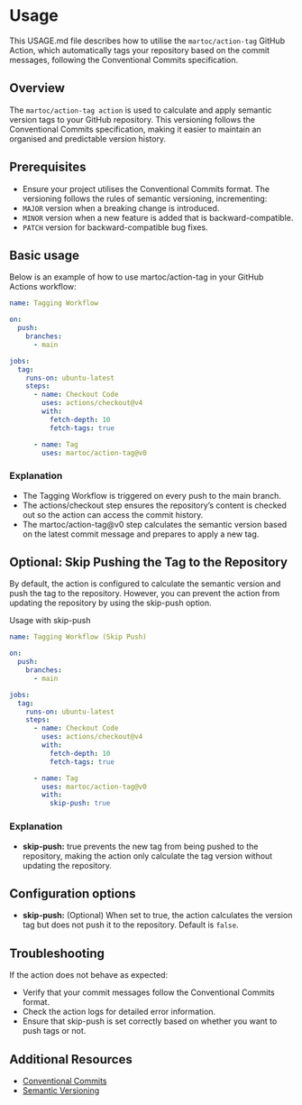 # Usage 

This USAGE.md file describes how to utilise the `martoc/action-tag` GitHub Action, 
which automatically tags your repository based on the commit messages, 
following the Conventional Commits specification.

## Overview

The `martoc/action-tag action` is used to calculate and apply semantic version tags to your GitHub repository. 
This versioning follows the Conventional Commits specification, 
making it easier to maintain an organised and predictable version history.

## Prerequisites

* Ensure your project utilises the Conventional Commits format. The versioning follows the rules of semantic versioning, incrementing:
* `MAJOR` version when a breaking change is introduced.
* `MINOR` version when a new feature is added that is backward-compatible.
* `PATCH` version for backward-compatible bug fixes.

## Basic usage

Below is an example of how to use martoc/action-tag in your GitHub Actions workflow:

```yaml
name: Tagging Workflow

on:
  push:
    branches:
      - main

jobs:
  tag:
    runs-on: ubuntu-latest
    steps:
      - name: Checkout Code
        uses: actions/checkout@v4
        with:
          fetch-depth: 10
          fetch-tags: true

      - name: Tag
        uses: martoc/action-tag@v0
```

### Explanation

* The Tagging Workflow is triggered on every push to the main branch.
* The actions/checkout step ensures the repository’s content is checked out so the action can access the commit history.
* The martoc/action-tag@v0 step calculates the semantic version based on the latest commit message and prepares to apply a new tag.

## Optional: Skip Pushing the Tag to the Repository

By default, the action is configured to calculate the semantic version and push the tag to the repository. However, 
you can prevent the action from updating the repository by using the skip-push option.

Usage with skip-push
```yaml
name: Tagging Workflow (Skip Push)

on:
  push:
    branches:
      - main

jobs:
  tag:
    runs-on: ubuntu-latest
    steps:
      - name: Checkout Code
        uses: actions/checkout@v4
        with:
          fetch-depth: 10
          fetch-tags: true

      - name: Tag
        uses: martoc/action-tag@v0
        with:
          skip-push: true
```
### Explanation

* **skip-push:** true prevents the new tag from being pushed to the repository,
making the action only calculate the tag version without updating the repository.

## Configuration options

* **skip-push:** (Optional) When set to true, the action calculates the version tag but does not push it to the repository.
Default is `false`.

## Troubleshooting

If the action does not behave as expected:

* Verify that your commit messages follow the Conventional Commits format.
* Check the action logs for detailed error information.
* Ensure that skip-push is set correctly based on whether you want to push tags or not.

## Additional Resources

* [Conventional Commits](https://www.conventionalcommits.org/en/v1.0.0/)
* [Semantic Versioning](https://semver.org/)
